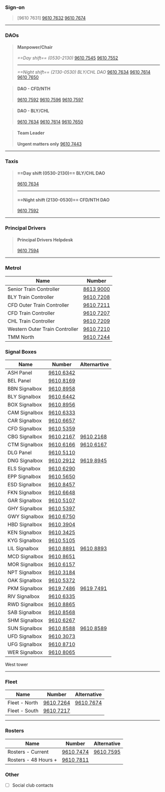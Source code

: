

### Sign-on


>[9610 7631]
>[9610 7632](tel:0396107632)
>[9610 7674](tel:0396107674)

---
### DAOs
>#### Manpower/Chair
>*==Day shift== (0530-2130)*
>[9610 7545](tel:0396107545)
>[9610 7552](tel:0396107552)
>
>---
>*==Night shift== (2130-0530) BLY/CHL DAO*
>[9610 7634](tel:0396107634)
>[9610 7614](tel:0396107614)
>[9610 7650](tel:0396107650)


>#### DAO - CFD/NTH
>[9610 7592](tel:0396107592)
>[9610 7596](tel:0396107596)
>[9610 7597](tel:0396107597)

>#### DAO - BLY/CHL
>[9610 7634](tel:0396107634)
>[9610 7614](tel:0396107614)
>[9610 7650](tel:0396107650)

>#### Team Leader
>**Urgent matters only**
>[9610 7443](tel:0396107443)

--- 
### Taxis
>#### ==Day shift (0530-2130)== BLY/CHL DAO 
>[9610 7634](tel:0396107634)
>
>---
>#### ==Night shift (2130-0530)== CFD/NTH DAO
>[9610 7592](tel:0396107592)


---
### Principal Drivers
>#### Principal Drivers Helpdesk
>[9610 7594](tel:0396107594)



---

### Metrol
| Name           | Number                        | 
| ------------------ | ----------------------------- |
| Senior Train Controller  | [8613 9000](tel:0386139000)   |
| BLY Train Controller  | [9610 7208](tel:0396107208)   |
| CFD Outer Train Controller  | [9610 7211](tel:0396107211)   |
| CFD Train Controller  | [9610 7207](tel:0396107207)   |
| CHL Train Controller  | [9610 7209](tel:0396107209)   |
| Western Outer Train Controller  | [9610 7210](tel:0396107210)   |
| TMM North  | [9610 7244](tel:0396107244)   |

### Signal Boxes
| Name          | Number                      | Alternartive                |
|---------------|-----------------------------|-----------------------------|
| ASH Panel     | [9610 6342](tel:0396106342) |                             |
| BEL Panel     | [9610 8169](tel:0396108169) |                             |
| BBN Signalbox | [9610 8958](tel:0396108958) |                             |
| BLY Signalbox | [9610 6442](tel:0396106442) |                             |
| BOX Signalbox | [9610 8956](tel:0396108956) |                             |
| CAM Signalbox | [9610 6333](tel:0396106333) |                             |
| CAR Signalbox | [9610 6657](tel:0396106657) |                             |
| CFD Signalbox | [9610 5359](tel:0396105359) |                             |
| CBG Signalbox | [9610 2167](tel:0396102167) | [9610 2168](tel:0396102168) |
| CTM Signalbox | [9610 6166](tel:0396106166) | [9610 6167](tel:0396106167) |
| DLG Panel     | [9610 5110](tel:0396105110) |                             |
| DNG Signalbox | [9610 2912](tel:0396102912) | [9619 8945](tel:0396198945) |
| ELS Signalbox | [9610 6290](tel:0396106290) |                             |
| EPP Signalbox | [9610 5650](tel:0396105650) |                             |
| ESD Signalbox | [9610 8457](tel:0396108457) |                             |
| FKN Signalbox | [9610 6648](tel:0396106648) |                             |
| GAR Signalbox | [9610 5107](tel:0396105107) |                             |
| GHY Signalbox | [9610 5397](tel:0396105397) |                             |
| GWY Signalbox | [9610 6750](tel:0396106750) |                             |
| HBD Signalbox | [9610 3904](tel:0396103904) |                             |
| KEN Signalbox | [9610 3425](tel:0396103425) |                             |
| KYG Signalbox | [9610 5105](tel:0396105105) |                             |
| LIL Signalbox | [9610 8891](tel:0396108891) | [9610 8893](tel:0396108893) | 
| MCD Signalbox | [9610 8651](tel:0396108651) |                             |
| MOR Signalbox | [9610 6157](tel:0396106157) |                             |
| NPT Signalbox | [9610 3184](tel:0396103184) |                             |
| OAK Signalbox | [9610 5372](tel:0396105372) |                             |
| PKM Signalbox | [9619 7486](tel:0396197486) | [9619 7491](tel:0396197491) |
| RIV Signalbox | [9610 6335](tel:0396106335) |                             |
| RWD Signalbox | [9610 8865](tel:0396108865) |                             |
| SAB Signalbox | [9610 8568](tel:0396108568) |                             |
| SHM Signalbox | [9610 6267](tel:0396106267) |                             |
| SUN Signalbox | [9610 8588](tel:0396108588) | [9610 8589](tel:0396108589) |
| UFD Signalbox | [9610 3073](tel:0396103073) |                             |
| UFG Signalbox | [9610 8710](tel:0396108710) |                             |
| WER Signalbox | [9610 8065](tel:0396108065) |                             |

West tower

---

### Fleet
| Name           | Number                        | Alternative                    |
| ------------------ | ----------------------------- |--------------------------------|
| Fleet - North  | [9610 7264](tel:0396107264)   | [9610 7674](tel:0396107241)    |
| Fleet - South  | [9610 7217](tel:0396107217)   | 

---
### Rosters
| Name          | Number                      | Alternative                |
|---------------|-----------------------------|-----------------------------|
| Rosters - Current | [9610 7474](tel:0396107474) |   [9610 7595](tel:0396107595)       |
| Rosters - 48 Hours + | [9610 7811](tel:0396107811) |

### Other
- [ ] Social club contacts

